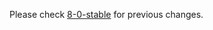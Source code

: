 
Please check [8-0-stable](https://github.com/rails/rails/blob/8-0-stable/actionview/CHANGELOG.md) for previous changes.
